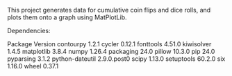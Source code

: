 This project generates data for cumulative coin flips and dice rolls, and plots them onto a graph using MatPlotLib. 

Dependencies:

Package         Version
contourpy       1.2.1
cycler          0.12.1
fonttools       4.51.0
kiwisolver      1.4.5
matplotlib      3.8.4
numpy           1.26.4
packaging       24.0
pillow          10.3.0
pip             24.0
pyparsing       3.1.2
python-dateutil 2.9.0.post0
scipy           1.13.0
setuptools      60.2.0
six             1.16.0
wheel           0.37.1

